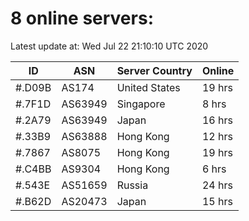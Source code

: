 # 8 online servers:

Latest update at: Wed Jul 22 21:10:10 UTC 2020

| ID | ASN | Server Country | Online |
| -- | --- | -------------- | ------ |
| #.D09B | AS174 | United States | 19 hrs |
| #.7F1D | AS63949 | Singapore | 8 hrs |
| #.2A79 | AS63949 | Japan | 16 hrs |
| #.33B9 | AS63888 | Hong Kong | 12 hrs |
| #.7867 | AS8075 | Hong Kong | 19 hrs |
| #.C4BB | AS9304 | Hong Kong | 6 hrs |
| #.543E | AS51659 | Russia | 24 hrs |
| #.B62D | AS20473 | Japan | 15 hrs |

